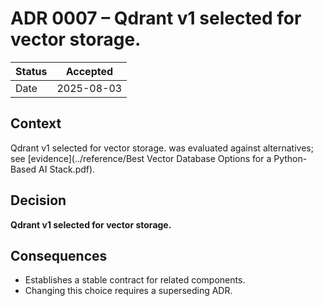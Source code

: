 # ADR 0007 – Qdrant v1 selected for vector storage.

| Status | Accepted |
|--------|----------|
| Date   | 2025-08-03 |

## Context
Qdrant v1 selected for vector storage. was evaluated against alternatives; see [evidence](../reference/Best Vector Database Options for a Python-Based AI Stack.pdf).

## Decision
**Qdrant v1 selected for vector storage.**

## Consequences
* Establishes a stable contract for related components.
* Changing this choice requires a superseding ADR.
